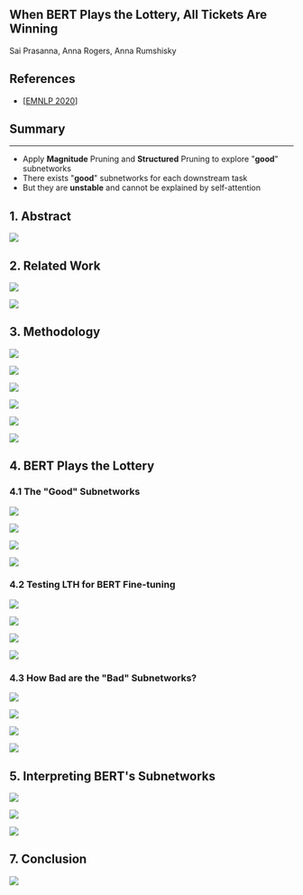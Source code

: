 ## When BERT Plays the Lottery, All Tickets Are Winning

Sai Prasanna, Anna Rogers, Anna Rumshisky

## References

- [[EMNLP 2020](https://arxiv.org/pdf/2005.00561.pdf)]

## Summary

---

- Apply **Magnitude** Pruning and **Structured** Pruning to explore "**good**" subnetworks
- There exists "**good**" subnetworks for each downstream task
- But they are **unstable** and cannot be explained by self-attention

## 1. Abstract

![](https://github.com/kakaobrain/nlp-paper-reading/blob/master/images/when_bert_plays_the_lottery_all_tickets_are_winning/img0.png)

## 2. Related Work

![](https://github.com/kakaobrain/nlp-paper-reading/blob/master/images/when_bert_plays_the_lottery_all_tickets_are_winning/img1.png)

![](https://github.com/kakaobrain/nlp-paper-reading/blob/master/images/when_bert_plays_the_lottery_all_tickets_are_winning/img2.png)

## 3. Methodology

![](https://github.com/kakaobrain/nlp-paper-reading/blob/master/images/when_bert_plays_the_lottery_all_tickets_are_winning/img3.png)

![](https://github.com/kakaobrain/nlp-paper-reading/blob/master/images/when_bert_plays_the_lottery_all_tickets_are_winning/img4.png)

![](https://github.com/kakaobrain/nlp-paper-reading/blob/master/images/when_bert_plays_the_lottery_all_tickets_are_winning/img5.png)

![](https://github.com/kakaobrain/nlp-paper-reading/blob/master/images/when_bert_plays_the_lottery_all_tickets_are_winning/img6.png)

![](https://github.com/kakaobrain/nlp-paper-reading/blob/master/images/when_bert_plays_the_lottery_all_tickets_are_winning/img7.png)

![](https://github.com/kakaobrain/nlp-paper-reading/blob/master/images/when_bert_plays_the_lottery_all_tickets_are_winning/img8.png)

## 4. BERT Plays the Lottery

### 4.1 The "Good" Subnetworks

![](https://github.com/kakaobrain/nlp-paper-reading/blob/master/images/when_bert_plays_the_lottery_all_tickets_are_winning/img9.png)

![](https://github.com/kakaobrain/nlp-paper-reading/blob/master/images/when_bert_plays_the_lottery_all_tickets_are_winning/img10.png)

![](https://github.com/kakaobrain/nlp-paper-reading/blob/master/images/when_bert_plays_the_lottery_all_tickets_are_winning/img11.png)

![](https://github.com/kakaobrain/nlp-paper-reading/blob/master/images/when_bert_plays_the_lottery_all_tickets_are_winning/img12.png)

### 4.2 Testing LTH for BERT Fine-tuning

![](https://github.com/kakaobrain/nlp-paper-reading/blob/master/images/when_bert_plays_the_lottery_all_tickets_are_winning/img13.png)

![](https://github.com/kakaobrain/nlp-paper-reading/blob/master/images/when_bert_plays_the_lottery_all_tickets_are_winning/img14.png)

![](https://github.com/kakaobrain/nlp-paper-reading/blob/master/images/when_bert_plays_the_lottery_all_tickets_are_winning/img15.png)

![](https://github.com/kakaobrain/nlp-paper-reading/blob/master/images/when_bert_plays_the_lottery_all_tickets_are_winning/img16.png)

### 4.3 How Bad are the "Bad" Subnetworks?

![](https://github.com/kakaobrain/nlp-paper-reading/blob/master/images/when_bert_plays_the_lottery_all_tickets_are_winning/img17.png)

![](https://github.com/kakaobrain/nlp-paper-reading/blob/master/images/when_bert_plays_the_lottery_all_tickets_are_winning/img18.png)

![](https://github.com/kakaobrain/nlp-paper-reading/blob/master/images/when_bert_plays_the_lottery_all_tickets_are_winning/img19.png)

![](https://github.com/kakaobrain/nlp-paper-reading/blob/master/images/when_bert_plays_the_lottery_all_tickets_are_winning/img20.png)

## 5. Interpreting BERT's Subnetworks

![](https://github.com/kakaobrain/nlp-paper-reading/blob/master/images/when_bert_plays_the_lottery_all_tickets_are_winning/img21.png)

![](https://github.com/kakaobrain/nlp-paper-reading/blob/master/images/when_bert_plays_the_lottery_all_tickets_are_winning/img22.png)

![](https://github.com/kakaobrain/nlp-paper-reading/blob/master/images/when_bert_plays_the_lottery_all_tickets_are_winning/img23.png)

## 7. Conclusion

![](https://github.com/kakaobrain/nlp-paper-reading/blob/master/images/when_bert_plays_the_lottery_all_tickets_are_winning/img24.png)
